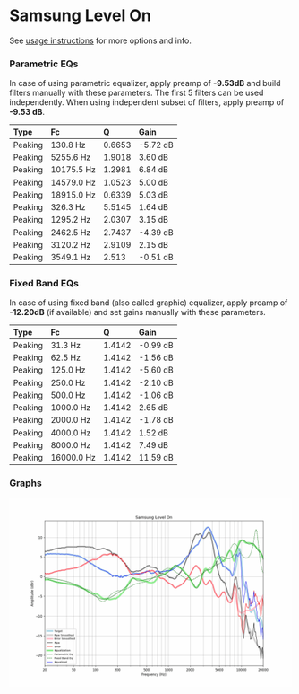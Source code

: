 # Samsung Level On
See [usage instructions](https://github.com/jaakkopasanen/AutoEq#usage) for more options and info.

### Parametric EQs
In case of using parametric equalizer, apply preamp of **-9.53dB** and build filters manually
with these parameters. The first 5 filters can be used independently.
When using independent subset of filters, apply preamp of **-9.53 dB**.

| Type    | Fc         |      Q | Gain     |
|:--------|:-----------|:-------|:---------|
| Peaking | 130.8 Hz   | 0.6653 | -5.72 dB |
| Peaking | 5255.6 Hz  | 1.9018 | 3.60 dB  |
| Peaking | 10175.5 Hz | 1.2981 | 6.84 dB  |
| Peaking | 14579.0 Hz | 1.0523 | 5.00 dB  |
| Peaking | 18915.0 Hz | 0.6339 | 5.03 dB  |
| Peaking | 326.3 Hz   | 5.5145 | 1.64 dB  |
| Peaking | 1295.2 Hz  | 2.0307 | 3.15 dB  |
| Peaking | 2462.5 Hz  | 2.7437 | -4.39 dB |
| Peaking | 3120.2 Hz  | 2.9109 | 2.15 dB  |
| Peaking | 3549.1 Hz  | 2.513  | -0.51 dB |

### Fixed Band EQs
In case of using fixed band (also called graphic) equalizer, apply preamp of **-12.20dB**
(if available) and set gains manually with these parameters.

| Type    | Fc         |      Q | Gain     |
|:--------|:-----------|:-------|:---------|
| Peaking | 31.3 Hz    | 1.4142 | -0.99 dB |
| Peaking | 62.5 Hz    | 1.4142 | -1.56 dB |
| Peaking | 125.0 Hz   | 1.4142 | -5.60 dB |
| Peaking | 250.0 Hz   | 1.4142 | -2.10 dB |
| Peaking | 500.0 Hz   | 1.4142 | -1.06 dB |
| Peaking | 1000.0 Hz  | 1.4142 | 2.65 dB  |
| Peaking | 2000.0 Hz  | 1.4142 | -1.78 dB |
| Peaking | 4000.0 Hz  | 1.4142 | 1.52 dB  |
| Peaking | 8000.0 Hz  | 1.4142 | 7.49 dB  |
| Peaking | 16000.0 Hz | 1.4142 | 11.59 dB |

### Graphs
![](./Samsung%20Level%20On.png)